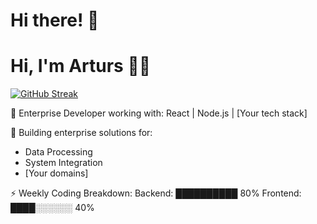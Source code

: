 # Hi there! 👋

# Hi, I'm Arturs 👨‍💻

[![GitHub Streak](https://github-readme-streak-stats.herokuapp.com/?user=ArtursTorsters&theme=dark)](https://git.io/streak-stats)

🔭 Enterprise Developer working with:
  React | Node.js | [Your tech stack]

🌱 Building enterprise solutions for:
  - Data Processing
  - System Integration
  - [Your domains]

⚡ Weekly Coding Breakdown:
  Backend: ██████████ 80%
  Frontend: ████░░░░░░ 40%
